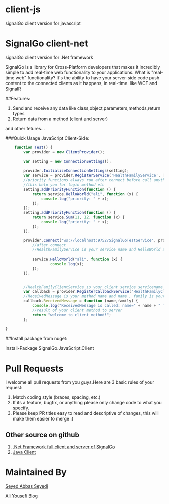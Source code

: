# client-js
signalGo client version for javascript

# SignalGo client-net
signalGo client version for .Net framework

SignalGo is a library for Cross-Platform developers that makes it incredibly simple to add real-time web functionality to your applications. What is "real-time web" functionality? It's the ability to have your server-side code push content to the connected clients as it happens, in real-time. like WCF and SignalR

##Features:
  1. Send and receive any data like class,object,parameters,methods,return types
  2. Return data from a method (client and server)

and other fetures...

###Quick Usage JavaScript Client-Side:

```js
    function Test() {
        var provider = new ClientProvider();
       
        var setting = new ConnectionSettings();

        provider.InitializeConnectionSettings(setting);
		var service = provider.RegisterService('HealthFamilyService', ['HelloWorld', 'Sum']);
		//priority functions always run after connect before call anything
		//this help you for login method etc
        setting.addPriorityFunction(function () {
            return service.HelloWorld("ali", function (x) {
                console.log("priority: " + x);
            });
        });
        setting.addPriorityFunction(function () {
            return service.Sum(11, 12, function (x) {
                console.log("priority: " + x);
            });
        });

        provider.Connect('ws://localhost:9752/SignalGoTestService', provider, function () {
			//after connect
			//HealthFamilyService is your service name and HelloWorld and Sum is your service methods
			
			service.HelloWorld("ali", function (x) {
					console.log(x);
			});
        });
		

		//HealthFamilyClientService is your client service servicename
        var callback = provider.RegisterCallbackService("HealthFamilyClientService");
		//ReceivedMessage is your method name and name , family is your method parameters
        callback.ReceivedMessage = function (name,family) {
            console.log("ReceivedMessage is called: name=" + name + " family="+family);
			//result of your client method to server
			return "welcome to client method!";
        };

}

```
##Install package from nuget:

Install-Package SignalGo.JavaScript.Client


# Pull Requests
I welcome all pull requests from you guys.Here are 3 basic rules of your request:
  1. Match coding style (braces, spacing, etc.)
  2. If its a feature, bugfix, or anything please only change code to what you specify.
  3. Please keep PR titles easy to read and descriptive of changes, this will make them easier to merge :)

  
## Other source on github
  1. [.Net Framework full client and server of SignalGo](https://github.com/SignalGo/SignalGo-full-net)
  2. [Java Client](https://github.com/SignalGo/client-java)
  

# Maintained By
[Seyed Abbas Seyedi](https://github.com/seyedabbasseyedi)

[Ali Yousefi](https://github.com/Ali-YousefiTelori) [Blog](http://framesoft.ir)
